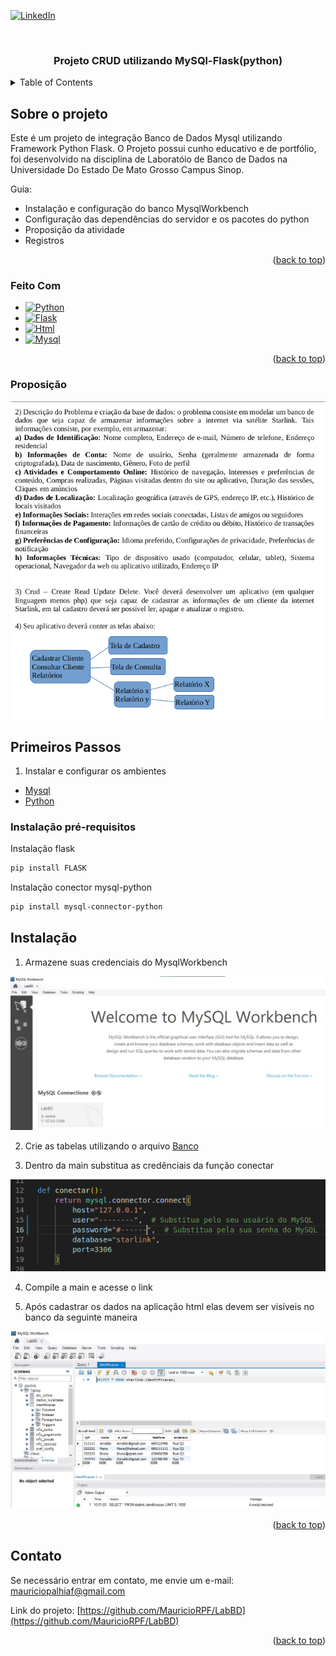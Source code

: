 <!-- Improved compatibility of back to top link: See: https://github.com/othneildrew/Best-README-Template/pull/73 -->
<a name="readme-top"></a>
<!--
*** Thanks for checking out the Best-README-Template. If you have a suggestion
*** that would make this better, please fork the repo and create a pull request
*** or simply open an issue with the tag "enhancement".
*** Don't forget to give the project a star!
*** Thanks again! Now go create something AMAZING! :D
-->

[![LinkedIn][linkedin-shield]][linkedin-url]

<!-- PROJECT LOGO -->
<br />
<div align="center">

  <h3 align="center">Projeto CRUD utilizando MySQl-Flask(python)</h3>

</div>


<!-- TABLE OF CONTENTS -->
<details>
  <summary>Table of Contents</summary>
  <ol>
    <li>
      <a href="#about-the-project">About The Project</a>
      <ul>
        <li><a href="#built-with">Built With</a></li>
      </ul>
    </li>
    <li>
      <a href="#getting-started">Getting Started</a>
      <ul>
        <li><a href="#prerequisites">Prerequisites</a></li>
        <li><a href="#installation">Installation</a></li>
      </ul>
    </li>
    <li><a href="#usage">Usage</a></li>
    <li><a href="#roadmap">Roadmap</a></li>
    <li><a href="#contributing">Contributing</a></li>
    <li><a href="#license">License</a></li>
    <li><a href="#contact">Contact</a></li>
    <li><a href="#acknowledgments">Acknowledgments</a></li>
  </ol>
</details>


## Sobre o projeto

Este é um projeto de integração Banco de Dados Mysql utilizando Framework Python Flask. O Projeto possui cunho educativo e de portfólio, foi desenvolvido na disciplina de Laboratóio de Banco de Dados na Universidade Do Estado De Mato Grosso Campus Sinop. 

Guia:
* Instalação e configuração do banco MysqlWorkbench
* Configuração das dependências do servidor e os pacotes do python
* Proposição da atividade
* Registros

<p align="right">(<a href="#readme-top">back to top</a>)</p>

### Feito Com

* [![Python][Python.js]][Python-url]
* [![Flask][Flask.js]][Flask-url]
* [![Html][Html.js]][Html-url]
* [![Mysql][Mysql.js]][Mysql-url]

<p align="right">(<a href="#readme-top">back to top</a>)</p>

### Proposição

![Atividade](/imgs/atividade.png)


<!-- GETTING STARTED -->
## Primeiros Passos

1. Instalar e configurar os ambientes
* [Mysql](https://dev.mysql.com/downloads/workbench/)
* [Python](https://www.python.org/downloads/)

### Instalação pré-requisitos

Instalação flask 
 
  ```sh
  pip install FLASK
  ```
Instalação conector mysql-python
 
  ```sh
  pip install mysql-connector-python
  ```


## Instalação

1. Armazene suas credenciais do MysqlWorkbench

![stp1](/imgs/stp1.jpg)

2. Crie as tabelas utilizando o arquivo [Banco](/Banco.txt)

3. Dentro da main substitua as credênciais da função conectar

![stp2](/imgs/Screenshot%20from%202024-06-20%2010-08-14.png)

4. Compile a main e acesse o link

5. Após cadastrar os dados na aplicação html elas devem ser visíveis no banco da seguinte maneira

![stpf](/imgs/stpf.jpg)


<p align="right">(<a href="#readme-top">back to top</a>)</p>



## Contato

Se necessário entrar em contato, me envie um e-mail: mauriciopalhiaf@gmail.com

Link do projeto: [https://github.com/MauricioRPF/LabBD](https://github.com/MauricioRPF/LabBD)

<p align="right">(<a href="#readme-top">back to top</a>)</p>


<!-- MARKDOWN LINKS & IMAGES -->
<!-- https://www.markdownguide.org/basic-syntax/#reference-style-links -->
[contributors-shield]: https://img.shields.io/github/contributors/othneildrew/Best-README-Template.svg?style=for-the-badge
[contributors-url]: https://github.com/othneildrew/Best-README-Template/graphs/contributors
[forks-shield]: https://img.shields.io/github/forks/othneildrew/Best-README-Template.svg?style=for-the-badge
[forks-url]: https://github.com/othneildrew/Best-README-Template/network/members
[stars-shield]: https://img.shields.io/github/stars/othneildrew/Best-README-Template.svg?style=for-the-badge
[stars-url]: https://github.com/othneildrew/Best-README-Template/stargazers
[issues-shield]: https://img.shields.io/github/issues/othneildrew/Best-README-Template.svg?style=for-the-badge
[issues-url]: https://github.com/othneildrew/Best-README-Template/issues
[license-shield]: https://img.shields.io/github/license/othneildrew/Best-README-Template.svg?style=for-the-badge
[license-url]: https://github.com/othneildrew/Best-README-Template/blob/master/LICENSE.txt
[linkedin-shield]: https://img.shields.io/badge/-LinkedIn-black.svg?style=for-the-badge&logo=linkedin&colorB=555
[linkedin-url]: https://www.linkedin.com/in/mauricio-pagliarini-5042b7244/
[product-screenshot]: images/screenshot.png

[Python.js]:https://img.shields.io/badge/Python-%233776AB?style=for-the-badge&logo=python&logoColor=yellow&labelColor=black
[Python-url]:https://python.org/
[Flask.js]:https://img.shields.io/badge/Flask-flask?style=for-the-badge&logo=flask&logoColor=white&logoSize=auto&labelColor=black&color=gray
[Flask-url]:https://flask.palletsprojects.com/en/3.0.x/
[Html.js]:https://img.shields.io/badge/Html-html?style=for-the-badge&logo=html5&logoColor=white&labelColor=black&color=orange
[Html-url]:https://html.spec.whatwg.org/multipage/
[Mysql.js]:https://img.shields.io/badge/MySql-mysql?style=for-the-badge&logo=mysql&logoColor=white&logoSize=auto&labelColor=black&color=blue
[Mysql-url]:https://www.mysql.com/


